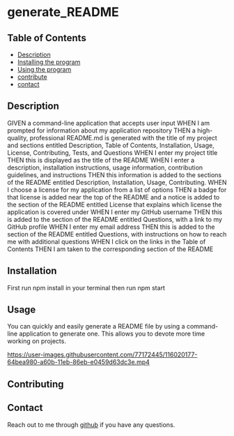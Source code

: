 # generate_README

## Table of Contents
  * [Description](#description)
  * [Installing the program](#installation)
  * [Using the program](#usage)
  * [contribute](#contributing)
  * [contact](#contact)
  
  ## Description
GIVEN a command-line application that accepts user input
WHEN I am prompted for information about my application repository
THEN a high-quality, professional README.md is generated with the title of my project and sections entitled Description, Table of Contents, Installation, Usage, License, Contributing, Tests, and Questions
WHEN I enter my project title
THEN this is displayed as the title of the README
WHEN I enter a description, installation instructions, usage information, contribution guidelines, and instructions
THEN this information is added to the sections of the README entitled Description, Installation, Usage, Contributing.
WHEN I choose a license for my application from a list of options
THEN a badge for that license is added near the top of the README and a notice is added to the section of the README entitled License that explains which license the application is covered under
WHEN I enter my GitHub username
THEN this is added to the section of the README entitled Questions, with a link to my GitHub profile
WHEN I enter my email address
THEN this is added to the section of the README entitled Questions, with instructions on how to reach me with additional questions
WHEN I click on the links in the Table of Contents
THEN I am taken to the corresponding section of the README


  ## Installation
First run npm install in your terminal
then run npm start  
  
  ## Usage
You can quickly and easily generate a README file by using a command-line application to generate one. 
This allows you to devote more time working on projects.  

https://user-images.githubusercontent.com/77172445/116020177-64bea980-a60b-11eb-86eb-e0459d63dc3e.mp4

  ## Contributing
  
  ## Contact
  Reach out to me through [github](https://github.com/ShareeO/generate_README.git) if you have any questions.

